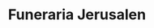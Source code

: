 ---
title: "Funeraria Jerusalen"
url: /san-jose/funeraria-jerusalen/
shop: directores de funerarias
---